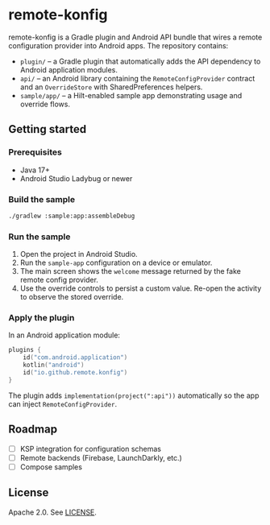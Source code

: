 # remote-konfig

remote-konfig is a Gradle plugin and Android API bundle that wires a remote configuration provider into Android apps. The repository contains:

- `plugin/` – a Gradle plugin that automatically adds the API dependency to Android application modules.
- `api/` – an Android library containing the `RemoteConfigProvider` contract and an `OverrideStore` with SharedPreferences helpers.
- `sample/app/` – a Hilt-enabled sample app demonstrating usage and override flows.

## Getting started

### Prerequisites
- Java 17+
- Android Studio Ladybug or newer

### Build the sample

```bash
./gradlew :sample:app:assembleDebug
```

### Run the sample

1. Open the project in Android Studio.
2. Run the `sample-app` configuration on a device or emulator.
3. The main screen shows the `welcome` message returned by the fake remote config provider.
4. Use the override controls to persist a custom value. Re-open the activity to observe the stored override.

### Apply the plugin

In an Android application module:

```kotlin
plugins {
    id("com.android.application")
    kotlin("android")
    id("io.github.remote.konfig")
}
```

The plugin adds `implementation(project(":api"))` automatically so the app can inject `RemoteConfigProvider`.

## Roadmap

- [ ] KSP integration for configuration schemas
- [ ] Remote backends (Firebase, LaunchDarkly, etc.)
- [ ] Compose samples

## License

Apache 2.0. See [LICENSE](LICENSE).
